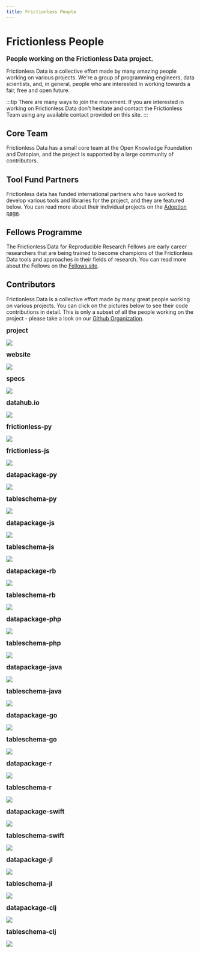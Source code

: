 ```yaml
---
title: Frictionless People
---
```


# Frictionless People

<big><strong>People working on the Frictionless Data project.</strong></big>

Frictionless Data is a collective effort made by many amazing people working on various projects. We're a group of programming engineers, data scientists, and, in general, people who are interested in working towards a fair, free and open future.

:::tip
There are many ways to join the movement. If you are interested in working on Frictionless Data don't hesitate and contact the Frictionless Team using any available contact provided on this site.
:::

## Core Team

Frictionless Data has a small core team at the Open Knowledge Foundation and Datopian, and the project is supported by a large community of contributors.

<div class="grid grid-cols-1 md:grid-cols-2 lg:grid-cols-3">
  <TeamProfile
      v-for="profile in team"
      :key="profile.name"
      :profile="profile" />
</div>

## Tool Fund Partners

Frictionless data has funded international partners who have worked to develop various tools and libraries for the project, and they are featured below. You can read more about their individual projects on the [Adoption page](/adoption/).

<div class="grid grid-cols-1 md:grid-cols-2 lg:grid-cols-3">
  <TeamProfile
    v-for="profile in toolFundPartners"
    :key="profile.name"
    :profile="profile"/>
</div>

## Fellows Programme

The Frictionless Data for Reproducible Research Fellows are early career researchers that are being trained to become champions of the Frictionless Data tools and approaches in their fields of research. You can read more about the Fellows on the [Fellows site](https://fellows.frictionlessdata.io/).

<div class="grid grid-cols-1 md:grid-cols-2 lg:grid-cols-3">
  <TeamProfile
      v-for="profile in fellows"
      :key="profile.name"
      :profile="profile" />
</div>

## Contributors

Frictionless Data is a collective effort made by many great people working on various projects. You can click on the pictures below to see their code contributions in detail. This is only a subset of all the people working on the project - please take a look on our [Github Organization](https://github.com/frictionlessdata).

<p><strong><big>project</big></strong></p>
<a href="https://github.com/frictionlessdata/project/graphs/contributors" title="Open a Github repo">
  <img src="https://contrib.rocks/image?repo=frictionlessdata/project" />
</a>

<p><strong><big>website</big></strong></p>
<a href="https://github.com/frictionlessdata/website/graphs/contributors" title="Open a Github repo">
  <img src="https://contrib.rocks/image?repo=frictionlessdata/website" />
</a>

<p><strong><big>specs</big></strong></p>
<a href="https://github.com/frictionlessdata/specs/graphs/contributors" title="Open a Github repo">
  <img src="https://contrib.rocks/image?repo=frictionlessdata/specs" />
</a>

<!-- <p><strong><big>application</big></strong></p> -->
<!-- <a href="https://github.com/frictionlessdata/application/graphs/contributors" title="Open a Github repo"> -->
  <!-- <img src="https://contrib.rocks/image?repo=frictionlessdata/application" /> -->
<!-- </a> -->

<!-- <p><strong><big>repository</big></strong></p> -->
<!-- <a href="https://github.com/frictionlessdata/repository/graphs/contributors" title="Open a Github repo"> -->
  <!-- <img src="https://contrib.rocks/image?repo=frictionlessdata/repository" /> -->
<!-- </a> -->

<!-- <p><strong><big>components</big></strong></p> -->
<!-- <a href="https://github.com/frictionlessdata/components/graphs/contributors" title="Open a Github repo"> -->
  <!-- <img src="https://contrib.rocks/image?repo=frictionlessdata/components" /> -->
<!-- </a> -->

<p><strong><big>datahub.io</big></strong></p>
<a href="https://github.com/datopian/frontend/graphs/contributors" title="Open a Github repo">
  <img src="https://contrib.rocks/image?repo=datopian/frontend" />
</a>

<p><strong><big>frictionless-py</big></strong></p>
<a href="https://github.com/frictionlessdata/frictionless-py/graphs/contributors" title="Open a Github repo">
  <img src="https://contrib.rocks/image?repo=frictionlessdata/frictionless-py" />
</a>

<p><strong><big>frictionless-js</big></strong></p>
<a href="https://github.com/frictionlessdata/frictionless-js/graphs/contributors" title="Open a Github repo">
  <img src="https://contrib.rocks/image?repo=frictionlessdata/frictionless-js" />
</a>

<p><strong><big>datapackage-py</big></strong></p>
<a href="https://github.com/frictionlessdata/datapackage-py/graphs/contributors" title="Open a Github repo">
  <img src="https://contrib.rocks/image?repo=frictionlessdata/datapackage-py" />
</a>

<p><strong><big>tableschema-py</big></strong></p>
<a href="https://github.com/frictionlessdata/tableschema-py/graphs/contributors" title="Open a Github repo">
  <img src="https://contrib.rocks/image?repo=frictionlessdata/tableschema-py" />
</a>

<p><strong><big>datapackage-js</big></strong></p>
<a href="https://github.com/frictionlessdata/datapackage-js/graphs/contributors" title="Open a Github repo">
  <img src="https://contrib.rocks/image?repo=frictionlessdata/datapackage-js" />
</a>

<p><strong><big>tableschema-js</big></strong></p>
<a href="https://github.com/frictionlessdata/tableschema-js/graphs/contributors" title="Open a Github repo">
  <img src="https://contrib.rocks/image?repo=frictionlessdata/tableschema-js" />
</a>

<p><strong><big>datapackage-rb</big></strong></p>
<a href="https://github.com/frictionlessdata/datapackage-rb/graphs/contributors" title="Open a Github repo">
  <img src="https://contrib.rocks/image?repo=frictionlessdata/datapackage-rb" />
</a>

<p><strong><big>tableschema-rb</big></strong></p>
<a href="https://github.com/frictionlessdata/tableschema-rb/graphs/contributors" title="Open a Github repo">
  <img src="https://contrib.rocks/image?repo=frictionlessdata/tableschema-rb" />
</a>

<p><strong><big>datapackage-php</big></strong></p>
<a href="https://github.com/frictionlessdata/datapackage-php/graphs/contributors" title="Open a Github repo">
  <img src="https://contrib.rocks/image?repo=frictionlessdata/datapackage-php" />
</a>

<p><strong><big>tableschema-php</big></strong></p>
<a href="https://github.com/frictionlessdata/tableschema-php/graphs/contributors" title="Open a Github repo">
  <img src="https://contrib.rocks/image?repo=frictionlessdata/tableschema-php" />
</a>

<p><strong><big>datapackage-java</big></strong></p>
<a href="https://github.com/frictionlessdata/datapackage-java/graphs/contributors" title="Open a Github repo">
  <img src="https://contrib.rocks/image?repo=frictionlessdata/datapackage-java" />
</a>

<p><strong><big>tableschema-java</big></strong></p>
<a href="https://github.com/frictionlessdata/tableschema-java/graphs/contributors" title="Open a Github repo">
  <img src="https://contrib.rocks/image?repo=frictionlessdata/tableschema-java" />
</a>

<p><strong><big>datapackage-go</big></strong></p>
<a href="https://github.com/frictionlessdata/datapackage-go/graphs/contributors" title="Open a Github repo">
  <img src="https://contrib.rocks/image?repo=frictionlessdata/datapackage-go" />
</a>

<p><strong><big>tableschema-go</big></strong></p>
<a href="https://github.com/frictionlessdata/tableschema-go/graphs/contributors" title="Open a Github repo">
  <img src="https://contrib.rocks/image?repo=frictionlessdata/tableschema-go" />
</a>

<p><strong><big>datapackage-r</big></strong></p>
<a href="https://github.com/frictionlessdata/datapackage-r/graphs/contributors" title="Open a Github repo">
  <img src="https://contrib.rocks/image?repo=frictionlessdata/datapackage-r" />
</a>

<p><strong><big>tableschema-r</big></strong></p>
<a href="https://github.com/frictionlessdata/tableschema-r/graphs/contributors" title="Open a Github repo">
  <img src="https://contrib.rocks/image?repo=frictionlessdata/tableschema-r" />
</a>

<p><strong><big>datapackage-swift</big></strong></p>
<a href="https://github.com/frictionlessdata/datapackage-swift/graphs/contributors" title="Open a Github repo">
  <img src="https://contrib.rocks/image?repo=frictionlessdata/datapackage-swift" />
</a>

<p><strong><big>tableschema-swift</big></strong></p>
<a href="https://github.com/frictionlessdata/tableschema-swift/graphs/contributors" title="Open a Github repo">
  <img src="https://contrib.rocks/image?repo=frictionlessdata/tableschema-swift" />
</a>

<p><strong><big>datapackage-jl</big></strong></p>
<a href="https://github.com/frictionlessdata/datapackage.jl/graphs/contributors" title="Open a Github repo">
  <img src="https://contrib.rocks/image?repo=frictionlessdata/datapackage.jl" />
</a>

<p><strong><big>tableschema-jl</big></strong></p>
<a href="https://github.com/frictionlessdata/tableschema.jl/graphs/contributors" title="Open a Github repo">
  <img src="https://contrib.rocks/image?repo=frictionlessdata/tableschema.jl" />
</a>

<p><strong><big>datapackage-clj</big></strong></p>
<a href="https://github.com/frictionlessdata/datapackage-clj/graphs/contributors" title="Open a Github repo">
  <img src="https://contrib.rocks/image?repo=frictionlessdata/datapackage-clj" />
</a>

<p><strong><big>tableschema-clj</big></strong></p>
<a href="https://github.com/frictionlessdata/tableschema-clj/graphs/contributors" title="Open a Github repo">
  <img src="https://contrib.rocks/image?repo=frictionlessdata/tableschema-clj" />
</a>

<script>
// import data from './data.json'

var team = [{
	name: 'Rufus Pollock',
	city: 'Paris, France',
	languages: ['en', 'fr'],
	github: 'rufuspollock',
	work: {
		role: 'Creator',
		org: 'Frictionless Data'
	},
	reposOfficial: [
		'datopian/*'
	],
}]

team = team.concat([
	{
		name: 'Lilly Winfree',
		city: 'Austin, TX',
		languages: ['en'],
		github: 'lwinfree',
		work: {
			role: 'Product Manager',
			org: 'Frictionless Data'
		},
		reposOfficial: [
			'okfn/*'
		]
	}
])

team = team.concat([
	{
		name: 'Evgeny Karev',
		city: 'Moscow, Russia',
		languages: ['en', 'ru'],
		github: 'roll',
		work: {
			role: 'Technical Lead',
			org: 'Frictionless Data'
		},
		reposOfficial: [
			'okfn/*'
		]
	}
])

team = team.concat([
	{
		name: 'Sébastien Lavoie',
		city: 'Mexico City, Mexico',
		languages: ['en', 'es'],
		github: 'sglavoie',
		work: {
			role: 'Product Manager',
			org: 'Datopian'
		},
		reposOfficial: [
			'datapian/*'
		]
	}
])

team = team.concat([
	{
		name: 'Sara Petti',
		city: 'Hamburg, Germany',
		languages: ['en', 'it'],
		github: 'sapetti9',
		work: {
			role: 'Community Manager',
			org: 'Frictionless Data'
		},
		reposOfficial: [
			'okfn/*'
		]
	}
])


var toolFundPartners = [
	{
		name: 'Stephen Eglen',
		city: 'UK',
    github: 'sje30',
		work: {
      role: 'Tool Fund 2020 Grantee'
		},
		reposOfficial: [
			'https://sje30.github.io/'
		]
	}
]

toolFundPartners = toolFundPartners.concat([
	{
	  name: 'Asura Enkhbayar',
		city: 'Canada',
		github: 'Bubblbu',
		work: {
			role: 'Tool Fund 2020 Grantee'
		},
		reposOfficial: [
			'Bubblbu/metrics-in-context'
		]
	}
])

toolFundPartners = toolFundPartners.concat([
	{
	  name: 'Carles Pina i Estany',
		city: 'Spain',
		github: 'cpina',
		work: {
			role: 'Tool Fund 2020 Grantee'
		},
		reposOfficial: [
			'frictionlessdata/schema-collaboration'
		]
	}
])

toolFundPartners = toolFundPartners.concat([
	{
	  name: 'Simon Tyrrell and Xingdong Bian',
		city: 'UK',
		github: 'billyfish',
		work: {
			role: 'Tool Fund 2020 Grantee'
		},
		reposOfficial: [
			'billyfish/eirods-dav#frictionless-data-support', 'TGAC/ckan-frictionlessdata'
		]
	}
])

toolFundPartners = toolFundPartners.concat([
	{
	  name: 'Nikhil Vats',
		city: 'India',
		github: 'Nikhil-Vats',
		work: {
			role: 'Tool Fund 2020 Grantee'
		},
		reposOfficial: [
			'intermine/im-docs/blob/master/docs/webapp/frictionless/index.md'
		]
	}
])

toolFundPartners = toolFundPartners.concat([
	{
	  name: 'André Heughebaert',
		city: 'Belgium',
		github: 'andrejjh',
		work: {
			role: 'Tool Fund 2019 Grantee'
		},
		reposOfficial: [
			'frictionlessdata/FrictionlessDarwinCore'
		]
	}
])

toolFundPartners = toolFundPartners.concat([
	{
	  name: 'João Alexandre Peschanski',
		city: 'Brasil',
		github: 'neuromat',
		work: {
			role: 'Tool Fund 2019 Grantee'
		},
		reposOfficial: [
			'neuromat/nes'
		]
	}
])

toolFundPartners = toolFundPartners.concat([
	{
	  name: 'Greg Bloom',
		city: 'USA',
		github: 'greggish',
		work: {
			role: 'Tool Fund 2019 Grantee'
		},
		reposOfficial: [
			'openreferral/'
		]
	}
])

toolFundPartners = toolFundPartners.concat([
	{
	  name: 'Shelby Switzer',
		city: 'USA',
		github: 'switzersc',
		work: {
			role: 'Tool Fund 2019 Grantee'
		},
		reposOfficial: [
			'openreferral/'
		]
	}
])

toolFundPartners = toolFundPartners.concat([
	{
		name: 'Stephan Max',
		city: 'Germany',
		github: 'stephanmax',
		work: {
			role: 'Tool Fund 2019 Grantee'
		},
		reposOfficial: [
			'frictionlessdata/googlesheets-datapackage-tools'
		]
	}
])

toolFundPartners = toolFundPartners.concat([
	{
		name: 'Oleg Lavrovsky',
		city: 'Switzerland',
		github: 'loleg',
		work: {
			role: 'Tool Fund 2017 Grantee'
		},
		reposOfficial: [
			'loleg/DataPackage.jl'
		]
	}
])

toolFundPartners = toolFundPartners.concat([
	{
		name: 'Matt Thompson',
		city: 'UK',
		github: 'cblop',
		work: {
			role: 'Tool Fund 2017 Grantee'
		},
		reposOfficial: [
			'frictionlessdata/datapackage-clj', 'frictionlessdata/tableschema-clj'
		]
	}
])

toolFundPartners = toolFundPartners.concat([
	{
	  name: 'Georges Labrèche',
		city: 'Germany',
		github: 'georgeslabreche',
		work: {
			role: 'Tool Fund 2017 Grantee'
		},
		reposOfficial: [
			'frictionlessdata/datapackage-java', 'frictionlessdata/tableschema-java'
		]
	}
])

toolFundPartners = toolFundPartners.concat([
	{
	  name: 'Ori Hoch',
		city: 'Israel',
		github: 'OriHoch',
		work: {
			role: 'Tool Fund 2017 Grantee'
		},
		reposOfficial: [
			'frictionlessdata/tableschema-php', 'frictionlessdata/datapackage-php'
		]
	}
])

toolFundPartners = toolFundPartners.concat([
	{
	  name: 'Daniel Fireman',
		city: 'Brasil',
		github: 'danielfireman',
		work: {
			role: 'Tool Fund 2017 Grantee'
		},
		reposOfficial: [
			'frictionlessdata/datapackage-go', 'frictionlessdata/tableschema-go'
		]
	}
])

toolFundPartners = toolFundPartners.concat([
	{
		name: 'Open Knowledge Greece',
		city: 'Greece',
		github: 'okgreece',
		work: {
			role: 'Tool Fund 2017 Grantee'
		},
		reposOfficial: [
			'frictionlessdata/datapackage-r', 'frictionlessdata/tableschema-r'
		]
	}
])


var fellows = [
	{
		name: 'Kate Bowie',
		city: 'USA',
		github: 'katebowie',
		work: {
      role: 'Reproducible Research Fellow 2020-2021'
		},
	}
]
fellows = fellows.concat([
	{
		name: 'Katerina Drakoulaki',
		city: 'Greece',
		github: 'KDrakoulaki',
		work: {
      role: 'Reproducible Research Fellow 2020-2021'
		},
	}
])

fellows = fellows.concat([
	{
		name: 'Daniel Alcalà López',
		city: 'Spain',
		github: 'danalclop',
		work: {
      role: 'Reproducible Research Fellow 2020-2021'
		},
	}
])

fellows = fellows.concat([
	{
		name: 'Jacqueline Maasch',
		city: 'USA',
		github: 'jmaasch',
		work: {
      role: 'Reproducible Research Fellow 2020-2021'
		},
	}
])

fellows = fellows.concat([
	{
		name: 'Evelyn Night',
		city: 'Kenya',
		github: 'E-night',
		work: {
      role: 'Reproducible Research Fellow 2020-2021'
		},
	}
])

fellows = fellows.concat([
	{
		name: 'Anne Lee Steele',
		city: 'Switzerland',
		github: 'aleesteele',
		work: {
      role: 'Reproducible Research Fellow 2020-2021'
		},
	}
])

fellows = fellows.concat([
	{
		name: 'Sam Wilairat',
		city: 'USA',
		github: 'swilairat',
		work: {
      role: 'Reproducible Research Fellow 2020-2021'
		},
	}
])

fellows = fellows.concat([
	{
		name: 'Monica Granados',
		city: 'Canada',
		github: 'Monsauce',
		work: {
      role: 'Reproducible Research Fellow 2019-2020'
		},
	}
])

fellows = fellows.concat([
	{
		name: 'Selene Yang',
		city: 'Paraguay',
		github: 'seleneyang',
		work: {
      role: 'Reproducible Research Fellow 2019-2020'
		},
	}
])

fellows = fellows.concat([
	{
		name: 'Daniel Ouso',
		city: 'Kenya',
		github: 'ousodaniel',
		work: {
      role: 'Reproducible Research Fellow 2019-2020'
		},
	}
])

fellows = fellows.concat([
	{
		name: 'Lily Zhao',
		city: 'USA',
		github: 'lilyzzhao',
		work: {
      role: 'Reproducible Research Fellow 2019-2020'
		},
	}
])

export default {
  data () {
		return {
			team,
			toolFundPartners,
			fellows,
		}
  }
}
</script>

<style>
	.fluer {
		padding-left: 1rem;
	}

	.flex {
		justify-content: space-around;
	}
</style>
